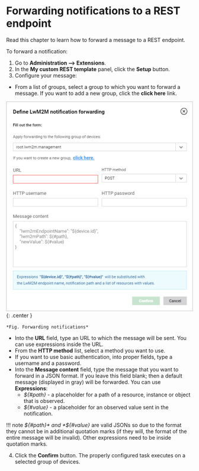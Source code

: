 # Forwarding notifications to a REST endpoint

Read this chapter to learn how to forward a message to a REST endpoint.

To forward a notification:

1. Go to **Administration —> Extensions**.
2. In the **My custom REST template** panel, click the **Setup** button.
3. Configure your message:

* From a list of groups, select a group to which you want to forward a message. If you want to add a new group, click the **click here** link.

![Forwarding notifications](images/Forwarding_notifications.png){: .center }

    *Fig. Forwarding notifications*

 * Into the **URL** field, type an URL to which the message will be sent. You can use expressions inside the URL.
 * From the **HTTP method** list, select a method you want to use.
 * If you want to use basic authentication, into proper fields, type a username and a password.
 * Into the **Message content** field, type the message that you want to forward in a JSON format. If you leave this field blank; then a default message (displayed in gray) will be forwarded. You can use
**Expressions**:
   * *${#path}* - a placeholder for a path of a resource, instance or object that is observed.
   * *${#value}* - a placeholder for an observed value sent in the notification.

!!! note
    *${#path}* and *${#value}* are valid JSONs so due to the format they cannot be in additional quotation marks (if they will, the format of the entire message will be invalid). Other expressions need to be inside quotation marks.

4. Click the **Confirm** button. The properly configured task executes on a selected group of devices.
